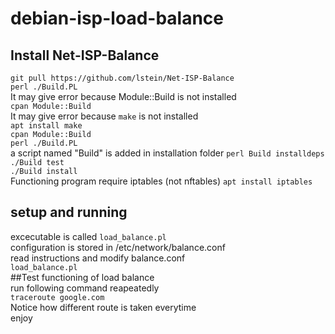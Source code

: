 # debian-isp-load-balance
## Install Net-ISP-Balance
```git pull https://github.com/lstein/Net-ISP-Balance```\
```perl ./Build.PL```\
It may give error because Module::Build is not installed\
```cpan Module::Build```\
It may give error because  ```make``` is not installed\
```apt install make```\
```cpan Module::Build```\
```perl ./Build.PL```\
a script named "Build" is added in installation folder
```perl Build installdeps```\
```./Build test```\
```./Build install```\
Functioning program require iptables (not nftables)
```apt install iptables```
## setup and running
excecutable is called ```load_balance.pl```\
configuration is stored  in /etc/network/balance.conf\
read instructions and modify balance.conf\
```load_balance.pl```\
##Test functioning of load balance\
run following command reapeatedly\
```traceroute google.com```\
Notice how different route is taken everytime\
enjoy

